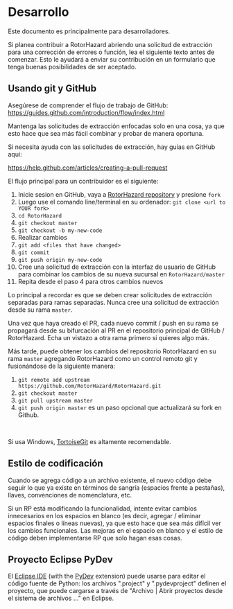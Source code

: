 # Desarrollo

Este documento es principalmente para desarrolladores.

Si planea contribuir a RotorHazard abriendo una solicitud de extracción para una corrección de errores o función, lea el siguiente texto antes de comenzar. Esto le ayudará a enviar su contribución en un formulario que tenga buenas posibilidades de ser aceptado.

## Usando git y GitHub

Asegúrese de comprender el flujo de trabajo de GitHub: https://guides.github.com/introduction/flow/index.html

Mantenga las solicitudes de extracción enfocadas solo en una cosa, ya que esto hace que sea más fácil combinar y probar de manera oportuna.

Si necesita ayuda con las solicitudes de extracción, hay guías en GitHub aquí:

https://help.github.com/articles/creating-a-pull-request

El flujo principal para un contribuidor es el siguiente:

1. Inicie sesion en GitHub, vaya a [RotorHazard repository](https://github.com/RotorHazard/RotorHazard) y presione `fork`
2. Luego use el comando line/terminal en su ordenador: `git clone <url to YOUR fork>`
3. `cd RotorHazard`
4. `git checkout master`
5. `git checkout -b my-new-code`
6. Realizar cambios
7. `git add <files that have changed>`
8. `git commit`
9. `git push origin my-new-code`
10. Cree una solicitud de extracción con la interfaz de usuario de GitHub para combinar los cambios de su nueva sucursal en `RotorHazard/master`
11. Repita desde el paso 4 para otros cambios nuevos

Lo principal a recordar es que se deben crear solicitudes de extracción separadas para ramas separadas. Nunca cree una solicitud de extracción desde su rama `master`.

Una vez que haya creado el PR, cada nuevo commit / push en su rama se propagará desde su bifurcación al PR en el repositorio principal de GitHub / RotorHazard. Echa un vistazo a otra rama primero si quieres algo más.

Más tarde, puede obtener los cambios del repositorio RotorHazard en su rama `master` agregando RotorHazard como un control remoto git y fusionándose de la siguiente manera:

1. `git remote add upstream https://github.com/RotorHazard/RotorHazard.git`
2. `git checkout master`
3. `git pull upstream master`
4. `git push origin master` es un paso opcional que actualizará su fork en Github.

<br>

Si usa Windows, [TortoiseGit](https://tortoisegit.org) es altamente recomendable.

## Estilo de codificación 

Cuando se agrega código a un archivo existente, el nuevo código debe seguir lo que ya existe en términos de sangría (espacios frente a pestañas), llaves, convenciones de nomenclatura, etc.

Si un RP está modificando la funcionalidad, intente evitar cambios innecesarios en los espacios en blanco (es decir, agregar / eliminar espacios finales o líneas nuevas), ya que esto hace que sea más difícil ver los cambios funcionales. Las mejoras en el espacio en blanco y el estilo de código deben implementarse RP que solo hagan esas cosas.

## Proyecto Eclipse PyDev

El [Eclipse IDE](https://www.eclipse.org/eclipseide/) (with the [PyDev](https://www.pydev.org) extension) puede usarse para editar el código fuente de Python: los archivos ".project" y ".pydevproject" definen el proyecto, que puede cargarse a través de "Archivo | Abrir proyectos desde el sistema de archivos ..." en Eclipse.
